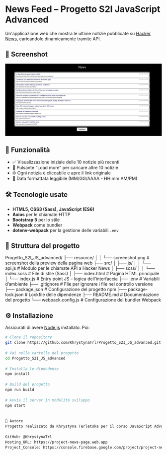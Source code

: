 # News Feed – Progetto S2I JavaScript Advanced

Un'applicazione web che mostra le ultime notizie pubblicate su [Hacker News](https://github.com/HackerNews/API), caricandole dinamicamente tramite API.

## 📸 Screenshot

![Screenshot](/resource/screenshot_pagina_news.png)

## 🚀 Funzionalità

- ✅ Visualizzazione iniziale delle 10 notizie più recenti
- 🔁 Pulsante “Load more” per caricare altre 10 notizie
- 🌐 Ogni notizia è cliccabile e apre il link originale
- 📅 Data formattata leggibile (MM/GG/AAAA - HH:mm AM/PM)

## 🛠️ Tecnologie usate

- **HTML5, CSS3 (Sass), JavaScript (ES6)**
- **Axios** per le chiamate HTTP
- **Bootstrap 5** per lo stile
- **Webpack** come bundler
- **dotenv-webpack** per la gestione delle variabili `.env`

## 📁 Struttura del progetto

Progetto_S2I_JS_advanced/
├── resource/
│ │ └── screenshot.png # screenshot della preview della pagina web
├── src/
│ ├── js/
│ │ └── api.js # Modulo per le chiamate API a Hacker News
│ ├── scss/
│ │ └── index.scss # File di stile (Sass)
│ ├── index.html # Pagina HTML principale
│ └── index.js # Entry point JS – logica dell’interfaccia
├── .env # Variabili d’ambiente
├── .gitignore # File per ignorare i file nel controllo versione
├── package.json # Configurazione del progetto npm
├── package-lock.json # Lockfile delle dipendenze
├── README.md # Documentazione del progetto
└── webpack.config.js # Configurazione del bundler Webpack

## ⚙️ Installazione

Assicurati di avere [Node.js](https://nodejs.org/) installato. Poi:

```bash
# Clona il repository
git clone https://github.com/KhrystynaTrl/Progetto_S2I_JS_advanced.git

# Vai nella cartella del progetto
cd Progetto_S2I_JS_advanced

# Installa le dipendenze
npm install

# Build del progetto
npm run build

# Avvia il server in modalità sviluppo
npm start


👤 Autore
Progetto realizzato da Khrystyna Terletska per il corso JavaScript Advanced.

GitHub: @KhrystynaTrl
Hosting_URL: https://project-news-page.web.app
Project_Console: https://console.firebase.google.com/project/project-news-page/overview
```
